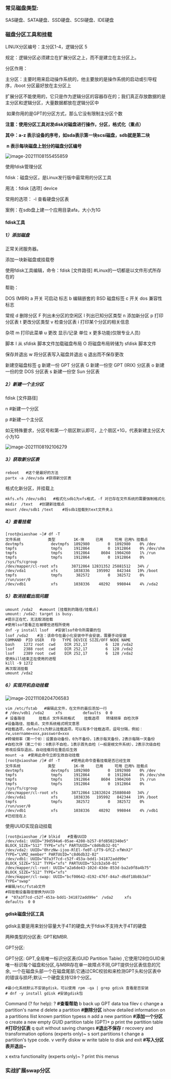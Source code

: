 ### 常见磁盘类型:

SAS硬盘、SATA硬盘、SSD硬盘、SCSI硬盘、IDE硬盘

### 磁盘分区工具和挂载

LINUX分区编号：主分区1-4，逻辑分区 5

规定：逻辑分区必须建立在扩展分区之上，而不是建立在主分区上。

分区作用：

​    主分区：主要时用来启动操作系统的，他主要放的是操作系统的启动或引导程序，/boot 分区最好放在主分区上

​    扩展分区不能使用的，它只是作为逻辑分区的容器存在的；我们真正存放数据的是主分区和逻辑分区，大量数据都放在逻辑分区中

​    如果你用的是GPT的分区方式，那么它没有限制主分区个数

 **注意：使用分区工具对发disk对磁盘进行操作，分区，格式化（重点）**

**其中：a-z 表示设备的序号，如sda表示第一块scsi磁盘，sdb就是第二块**

​            **n 表示每块磁盘上划分的磁盘分区编号**

![image-20211108155455859](images/%E7%A3%81%E7%9B%98%E7%AE%A1%E7%90%86.assets/image-20211108155455859.png)

使用fdisk管理分区

fdisk：磁盘分区，是Linux发行版中最常用的分区工具

用法：fdisk [选项] device

常用的选项： -l  查看硬盘分区表

案例：在sdb盘上建一个应用目录afa，大小为1G

#### fdisk工具

##### 1）添加磁盘

正常关闭服务器。

添加一块新磁盘或挂载卷

使用fdisk工具编辑，命令：fdisk [文件路径]   #Linux的一切都是以文件形式所存在的

帮助：

  DOS (MBR)
   a   开关 可启动 标志
   b   编辑嵌套的 BSD 磁盘标签
   c   开关 dos 兼容性标志

  常规
   d   删除分区
   F   列出未分区的空闲区
   l   列出已知分区类型
   n   添加新分区
   p   打印分区表
   t   更改分区类型
   v   检查分区表
   i   打印某个分区的相关信息

  杂项 
   m   打印此菜单
   u   更改 显示/记录 单位
   x   更多功能(仅限专业人员)

  脚本
   I   从 sfdisk 脚本文件加载磁盘布局
   O   将磁盘布局转储为 sfdisk 脚本文件

  保存并退出
   w   将分区表写入磁盘并退出
   q   退出而不保存更改

  新建空磁盘标签
   g   新建一份 GPT 分区表
   G   新建一份空 GPT (IRIX) 分区表
   o   新建一份的空 DOS 分区表
   s   新建一份空 Sun 分区表

##### 2）新建一个主分区

fdisk [文件路径]

n    #新建一个分区

p   #新建一个主分区

如无特殊要求，分区号和第一个扇区默认即可，上个扇区+1G，代表新建主分区大小为1G

![image-20211108192106279](images/%E7%A3%81%E7%9B%98%E7%AE%A1%E7%90%86.assets/image-20211108192106279.png)

##### 3）获取新分区表

```
reboot   #这个是最好的方法
partx -a /dev/sda #获得新分区表
```

格式化新分区，并挂载上

```
mkfs.xfs /dev/sdb1   #格式化sdb1为xfs格式，-f 对已存在文件系统的需要强制格式化
mkdir  /text   #创建新挂载点
mount /dev/sdb1 /text    #将sdb1挂载到text文件夹上
```

##### 4）查看挂载

```
[root@xiaoshae ~]# df -T
文件系统            类型        1K-块     已用     可用 已用% 挂载点
devtmpfs            devtmpfs  1892980        0  1892980    0% /dev
tmpfs               tmpfs     1912864        0  1912864    0% /dev/shm
tmpfs               tmpfs     1912864     8604  1904260    1% /run
tmpfs               tmpfs     1912864        0  1912864    0% /sys/fs/cgroup
/dev/mapper/cl-root xfs      38712864 12831352 25881512   34% /
/dev/vda1           xfs       1038336   195992   842344   19% /boot
tmpfs               tmpfs      382572        0   382572    0% /run/user/0
/dev/vdb1           xfs       1038336    40292   998044    4% /vda2
```

##### 5）取消挂载出现问题

```
umount /vda2   #umount [挂载到的路径/挂载点]
umount: /vda2: target is busy.
#提示正在忙，无法取消挂载
#使用lsof查看正在被哪些进程所使用
dnf -y install lsof   #安装lsof命令所需要的包
lsof /vda2    #注：该命令在最小化安装中不会安装，需要手动安装
COMMAND  PID USER   FD   TYPE DEVICE SIZE/OFF NODE NAME
bash    1272 root  cwd    DIR 252,17        6  128 /vda2
lsof    2388 root  cwd    DIR 252,17        6  128 /vda2
lsof    2389 root  cwd    DIR 252,17        6  128 /vda2
使用kill结束正在使用的进程
kill -9 1272
再次取消挂载
umount /vda2
```

##### 6）实现开机自动挂载

![image-20211108204706583](C:\Users\stop\AppData\Roaming\Typora\typora-user-images\image-20211108204706583.png)

```
vim /etc/fstab   #编辑此文件，在文件的最后添加一行
# /dev/vdb1 /vda2     xfs         defaults  0 0
# 设备路径      挂载点 文件系统格式    挂载选项   转储频率 自检次序
#设备路径、挂载点、文件系统格式明文意思
#挂载选项，defaults为默认挂载选项，可以有多个挂载选项，逗号分隔，例如：rw,username=xxx,password=xxx
#转储频率（第一个0）：设置自动备份，0为不备份，1表示每天备份，2表示每隔一天备份
#自检次序（第二个0）：0表示不自检，1表示首先自检（一般是根文件系统），2表示次级自检
修改后保存退出，自动挂载将在重启后生效
mount -a  #使用此命令立即生效自动挂载
[root@xiaoshae /]# df -T     #使用此命令查看挂载是否已经生效
文件系统            类型        1K-块     已用     可用 已用% 挂载点
devtmpfs            devtmpfs  1892980        0  1892980    0% /dev
tmpfs               tmpfs     1912864        0  1912864    0% /dev/shm
tmpfs               tmpfs     1912864     8604  1904260    1% /run
tmpfs               tmpfs     1912864        0  1912864    0% /sys/fs/cgroup
/dev/mapper/cl-root xfs      38712864 12832024 25880840   34% /
/dev/vda1           xfs       1038336   195992   842344   19% /boot
tmpfs               tmpfs      382572        0   382572    0% /run/user/0
/dev/vdb1           xfs       1038336    40292   998044    4% /vdb1   #已经挂在上 
```

使用UUID实现自动挂载

```
[root@xiaoshae /]# blkid　　#查看UUID
/dev/vda1: UUID="39d594a6-05ae-4208-b257-8fd8502340e5" BLOCK_SIZE="512" TYPE="xfs" PARTUUID="c8d6db32-01"
/dev/vda2: UUID="0hrzNw-ijoo-RlEl-fe0T-LFT9-GfCZ-xfWnXJ" TYPE="LVM2_member" PARTUUID="c8d6db32-02"
/dev/vdb1: UUID="07a3f7cd-c52f-453a-bdd1-341872add99e" BLOCK_SIZE="512" TYPE="xfs" PARTUUID="52cb2a50-01"
/dev/mapper/cl-root: UUID="a2a6de43-102d-43de-853d-ba2a9f8a4b75" BLOCK_SIZE="512" TYPE="xfs"
/dev/mapper/cl-swap: UUID="bcf00642-d192-476f-84a7-d6df18b8b3af" TYPE="swap"
#编辑/etc/fstab文件
#将挂载设备路径替换为UUID
#　"07a3f7cd-c52f-453a-bdd1-341872add99e"　/vda2     xfs         defaults  0 0
```

#### gdisk磁盘分区工具

gdisk主要是用来划分容量大于4T的硬盘,大于fdisk不支持大于4T的硬盘

两种类型的分区表: GPT和MBR.

GPT分区:

GPT分区: GPT,全局唯一标识分区表(GUID Partition Table) ,它使用128位GUID来唯一标识每个磁盘和分区,与MBR存在单一故障点不同,GPT提供分区表信息的冗余, 一个在磁盘头部一个在磁盘尾部;它通过CRC校验和来检测GPT头和分区表中的错误与损坏;默认一个硬盘支持128个分区。

```
#最小化系统默认不安装gdisk，可以使用 rpm -qa | grep gdisk 查看是否安装
# dnf -y install gdisk #安装gdisk包
```

Command (? for help): ?    **#查看帮助**
b         back up GPT data toa filev
c        change a partition's name
d        delete a partition    **#删除分区**
ishow detailed information on a partitions
llist known partition typess
n        add a new partition        **#添加一个分区**
o        create a new empty GUID partition table (GPT)+
p         print the partition table        **#打印分区表**
q        quit without saving changes        **#退出不保存**
r        recovery and transformation options (experts only)~
s        sort partitions
t        change a partition's type code.
v        verify diskw
w        write table to disk and exit        **#写入分区表并退出~**

x        extra functionality (experts only)~
?        print this menus

### 实战扩展swap分区